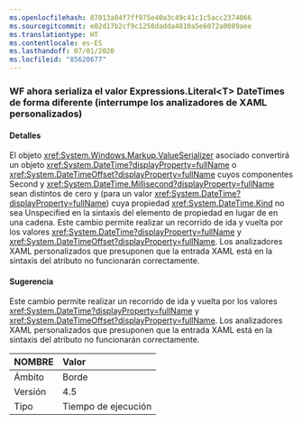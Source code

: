 ```yaml
---
ms.openlocfilehash: 87013a04f7ff975e40a3c49c41c1c5acc2374066
ms.sourcegitcommit: e02d17b2cf9c1258dadda4810a5e6072a0089aee
ms.translationtype: HT
ms.contentlocale: es-ES
ms.lasthandoff: 07/01/2020
ms.locfileid: "85620677"
---
```

### <a name="wf-serializes-expressionsliterallttgt-datetimes-differently-now-breaks-custom-xaml-parsers"></a>WF ahora serializa el valor Expressions.Literal&lt;T&gt; DateTimes de forma diferente (interrumpe los analizadores de XAML personalizados)

#### <a name="details"></a>Detalles

El objeto <xref:System.Windows.Markup.ValueSerializer> asociado convertirá un objeto <xref:System.DateTime?displayProperty=fullName> o <xref:System.DateTimeOffset?displayProperty=fullName> cuyos componentes Second y <xref:System.DateTime.Millisecond?displayProperty=fullName> sean distintos de cero y (para un valor <xref:System.DateTime?displayProperty=fullName>) cuya propiedad <xref:System.DateTime.Kind> no sea Unspecified en la sintaxis del elemento de propiedad en lugar de en una cadena. Este cambio permite realizar un recorrido de ida y vuelta por los valores <xref:System.DateTime?displayProperty=fullName> y <xref:System.DateTimeOffset?displayProperty=fullName>. Los analizadores XAML personalizados que presuponen que la entrada XAML está en la sintaxis del atributo no funcionarán correctamente.

#### <a name="suggestion"></a>Sugerencia

Este cambio permite realizar un recorrido de ida y vuelta por los valores <xref:System.DateTime?displayProperty=fullName> y <xref:System.DateTimeOffset?displayProperty=fullName>. Los analizadores XAML personalizados que presuponen que la entrada XAML está en la sintaxis del atributo no funcionarán correctamente.

| NOMBRE    | Valor       |
|:--------|:------------|
| Ámbito   |Borde|
|Versión|4.5|
|Tipo|Tiempo de ejecución|
